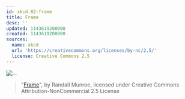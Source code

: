 ```yaml
---
id: xkcd.82-frame
title: Frame
desc: ''
updated: 1143619200000
created: 1143619200000
sources:
  name: xkcd
  url: 'https://creativecommons.org/licenses/by-nc/2.5/'
  license: Creative Commons 2.5
---
```

![...](https://imgs.xkcd.com/comics/frame.jpg)
> "[Frame](https://xkcd.com/82/)", by Randall Munroe, licensed under Creative Commons Attribution-NonCommercial 2.5 License
